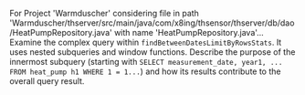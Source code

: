 For Project 'Warmduscher' considering file in path 'Warmduscher/thserver/src/main/java/com/x8ing/thsensor/thserver/db/dao/HeatPumpRepository.java' with name 'HeatPumpRepository.java'... 
Examine the complex query within `findBetweenDatesLimitByRowsStats`. It uses nested subqueries and window functions. Describe the purpose of the innermost subquery (starting with `SELECT measurement_date, year1, ... FROM heat_pump h1 WHERE 1 = 1...`) and how its results contribute to the overall query result.